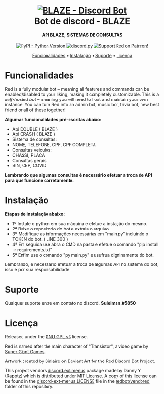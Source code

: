<h1 align="center">
  <br>
  <a href="https://github.com/SuleimanDEV/BOT---Discord-BLAZE"><img src="https://imgur.com/xW5Ya5t.jpeg" alt="BLAZE - Discord Bot"></a>
  <br>
  Bot de discord - BLAZE
  <br>
</h1>

<h4 align="center">API BLAZE, SISTEMAS DE CONSULTAS</h4>

<p align="center">
  <a href="https://www.python.org/downloads/">
    <img alt="PyPI - Python Version" src="https://img.shields.io/pypi/pyversions/Red-Discordbot">
  </a>
  <a href="https://github.com/Rapptz/discord.py/">
     <img src="https://img.shields.io/badge/discord-py-blue.svg" alt="discord.py">
  </a>
  <a href="https://www.patreon.com/Red_Devs">
    <img src="https://img.shields.io/badge/Support-Red!-red.svg" alt="Support Red on Patreon!">
  </a>
</p>

<p align="center">
  <a href="#Funcionalidades">Funcionalidades</a>
  •
  <a href="#installation">Instalação</a>
  •
  <a href="#join-the-community">Suporte</a>
  •
  <a href="#license">Licença</a>
</p>

# Funcionalidades

Red is a fully modular bot – meaning all features and commands can be enabled/disabled to your
liking, making it completely customizable. This is a *self-hosted bot* – meaning you will need
to host and maintain your own instance. You can turn Red into an admin bot, music bot, trivia bot,
new best friend or all of these together!  

**Algumas funcionalidades pré-escritas abaixo:**

- Api DOUBLE ( BLAZE )
- Api CRASH ( BLAZE )
- Sistema de consultas:
- NOME, TELEFONE, CPF, CPF COMPLETA
- Consultas veiculos:
- CHASSI, PLACA
- Consultas gerais:
- BIN, CEP, COVID

**Lembrando que algumas consultas é necessário efetuar a troca de API para que funcione corretamente.**

# Instalação

**Etapas de instalação abaixo:** 

- 1º Instale o python em sua máquina e efetue a instação do mesmo.
- 2ª Baixe o repositorio do bot e extraia o arquivo.
- 3º Modifique as informações necessárias em "main.py" incluindo o TOKEN do bot. ( LINE 300 )
- 4ª Em seguida use abra o CMD na pasta e efetue o comando "pip install -r requirements.txt"
- 5ª Enfim use o comando "py main.py" e usufrua digninamente do bot.

Lembrando, é necessário efetuar a troca de algumas API no sistema do bot, isso é por sua responsabilidade.

# Suporte

Qualquer suporte entre em contato no discord. **Suleiman.#5850**

# Licença

Released under the [GNU GPL v3](https://www.gnu.org/licenses/gpl-3.0.en.html) license.

Red is named after the main character of "Transistor", a video game by
[Super Giant Games](https://www.supergiantgames.com/games/transistor/).

Artwork created by [Sinlaire](https://sinlaire.deviantart.com/) on Deviant Art for the Red Discord
Bot Project.

This project vendors [discord.ext.menus](https://github.com/Rapptz/discord-ext-menus) package made by Danny Y. (Rapptz) which is distributed under MIT License.
A copy of this license can be found in the [discord-ext-menus.LICENSE](redbot/vendored/discord-ext-menus.LICENSE) file in the [redbot/vendored](redbot/vendored) folder of this repository.
